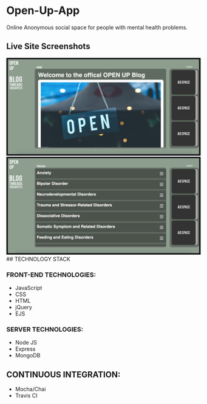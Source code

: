 
# Open-Up-App
Online Anonymous social space for people with mental health problems.

## Live Site Screenshots
<img src="screenshots/HomePage.png" alt="Open Up App Home Page" border="4">
<img src="screenshots/ThreadPage.png" alt="Open Up App Threads Page" border="4">
## TECHNOLOGY STACK

### FRONT-END TECHNOLOGIES:
* JavaScript
* CSS
* HTML
* jQuery
* EJS

### SERVER TECHNOLOGIES:
* Node JS
* Express
* MongoDB


## CONTINUOUS INTEGRATION:
* Mocha/Chai
* Travis CI

